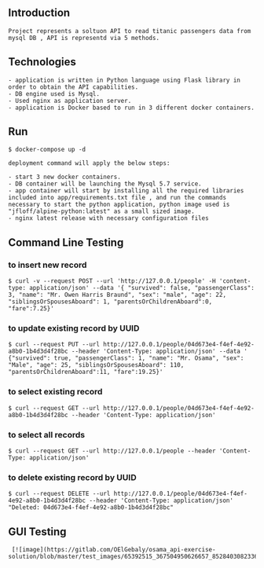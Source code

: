 ## Introduction

    Project represents a soltuon API to read titanic passengers data from mysql DB , API is representd via 5 methods.

## Technologies

    - application is written in Python language using Flask library in order to obtain the API capabilities.
    - DB engine used is Mysql.
    - Used nginx as application server.
    - application is Docker based to run in 3 different docker containers. 


## Run

    $ docker-compose up -d

    deployment command will apply the below steps:

    - start 3 new docker containers.
    - DB container will be launching the Mysql 5.7 service.
    - app container will start by installing all the required libraries included into app/requirements.txt file , and run the commands necessary to start the python application, python image used is "jfloff/alpine-python:latest" as a small sized image.
    - nginx latest release with necessary configuration files




## Command Line Testing
 ### to insert new record
	$ curl -v --request POST --url 'http://127.0.0.1/people' -H 'content-type: application/json' --data '{ "survived": false, "passengerClass": 3, "name": "Mr. Owen Harris Braund", "sex": "male", "age": 22, "siblingsOrSpousesAboard": 1, "parentsOrChildrenAboard":0, "fare":7.25}'

 ### to update existing record by UUID
	$ curl --request PUT --url http://127.0.0.1/people/04d673e4-f4ef-4e92-a8b0-1b4d3d4f28bc --header 'Content-Type: application/json' --data ' {"survived": true, "passengerClass": 1, "name": "Mr. Osama", "sex": "Male", "age": 25, "siblingsOrSpousesAboard": 110, "parentsOrChildrenAboard":11, "fare":19.25}'
 
 ### to select existing record  
	$ curl --request GET --url http://127.0.0.1/people/04d673e4-f4ef-4e92-a8b0-1b4d3d4f28bc --header 'Content-Type: application/json' 

 ### to select all records
	$ curl --request GET --url http://127.0.0.1/people --header 'Content-Type: application/json' 

 ### to delete existing record by UUID
	$ curl --request DELETE --url http://127.0.0.1/people/04d673e4-f4ef-4e92-a8b0-1b4d3d4f28bc --header 'Content-Type: application/json' 
	"Deleted: 04d673e4-f4ef-4e92-a8b0-1b4d3d4f28bc"    

## GUI Testing

     [![image](https://gitlab.com/OElGebaly/osama_api-exercise-solution/blob/master/test_images/65392515_367504950626657_8528403082336272384_n.png)]

